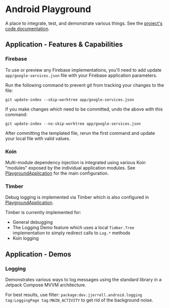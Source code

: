 # Android Playground

A place to integrate, test, and demonstrate various things. See the [project's code documentation](https://jjerrell.github.io/AndroidPlaygroundPages/).

## Application - Features & Capabilities

### Firebase

To use or preview any Firebase implementations, you'll need to add update `app/google-services.json` file with your Firebase application parameters.

Run the following command to prevent git from tracking your changes to the file:

```shell
git update-index --skip-worktree app/google-services.json
```

If you make changes which need to be committed, undo the above with this command:

```shell
git update-index --no-skip-worktree app/google-services.json
```

After committing the templated file, rerun the first command and update your local file with valid values.

### Koin

Multi-module dependency injection is integrated using various Koin "modules" exposed by the individual application modules. See [PlaygroundApplication](app/src/main/java/dev/jjerrell/android/playground/PlaygroundApplication.kt) for the main configuration.

### Timber

Debug logging is implemented via Timber which is also configured in [PlaygroundApplication](app/src/main/java/dev/jjerrell/android/playground/PlaygroundApplication.kt).

Timber is currently implemented for:

- General debugging
- The Logging Demo feature which uses a local `Timber.Tree` implementation to simply redirect calls to `Log.*` methods
- Koin logging

## Application - Demos

### Logging

Demonstrates various ways to log messages using the standard library in a Jetpack Compose MVVM architecture.

For best results, use filter: `package:dev.jjerrell.android.logging tag:LoggingPage tag:MAIN_ACTIVITY` to get rid of the background noise.
